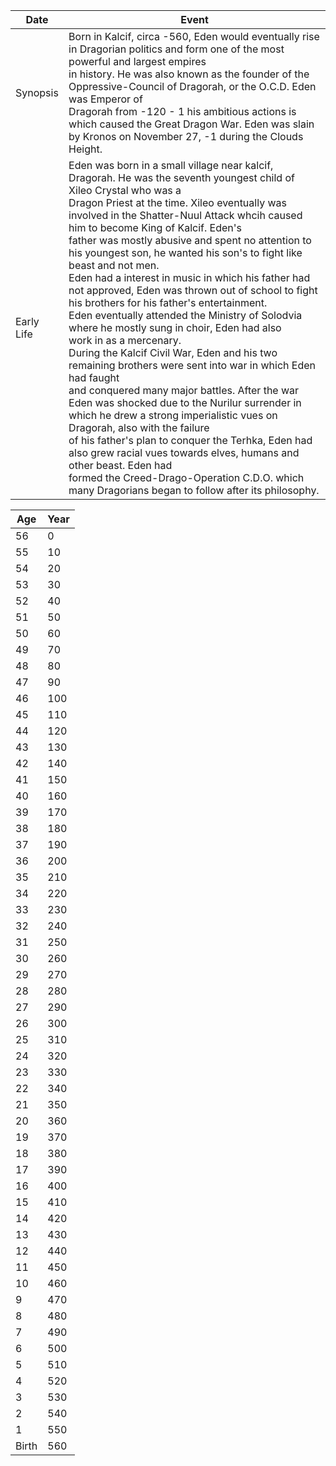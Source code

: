 | Date | Event |
|------------|-------------------------------------|
| Synopsis | Born in Kalcif, circa -560, Eden would eventually rise in Dragorian politics and form one of the most powerful and largest empires <br/> in history. He was also known as the founder of the Oppressive-Council of Dragorah, or the O.C.D. Eden was Emperor of <br/> Dragorah from -120 - 1 his ambitious actions is which caused the Great Dragon War. Eden was slain by Kronos on November 27, -1 during the Clouds Height. 
| Early Life | Eden was born in a small village near kalcif, Dragorah. He was the seventh youngest child of Xileo Crystal who was a <br/> Dragon Priest at the time. Xileo eventually was involved in the Shatter-Nuul Attack whcih caused him to become King of Kalcif. Eden's <br/> father was mostly abusive and spent no attention to his youngest son, he wanted his son's to fight like beast and not men. <br/> Eden had a interest in music in which his father had not approved, Eden was thrown out of school to fight his brothers for his father's entertainment. <br/> Eden eventually attended the Ministry of Solodvia where he mostly sung in choir, Eden had also <br/> work in as a mercenary. <br/> During the Kalcif Civil War, Eden and his two remaining brothers were sent into war in which Eden had faught <br/> and conquered many major battles. After the war Eden was shocked due to the Nurilur surrender in which he drew a strong imperialistic vues on Dragorah, also with the failure <br/> of his father's plan to conquer the Terhka, Eden had also grew racial vues towards elves, humans and other beast. Eden had <br/> formed the Creed-Drago-Operation C.D.O. which many Dragorians began to follow after its philosophy. 

| Age | Year |
|------|----------|
| 56 | 0 |
| 55 | 10 |
| 54 | 20 |
| 53 | 30 |
| 52 | 40 |
| 51 | 50 |
| 50 | 60 |
| 49 | 70 |
| 48 | 80 |
| 47 | 90 |
| 46 | 100 |
| 45 | 110 |
| 44 | 120 |
| 43 | 130 |
| 42 | 140 |
| 41 | 150 |
| 40 | 160 |
| 39 | 170 |
| 38 | 180 |
| 37 | 190 |
| 36 | 200 |
| 35 | 210 |
| 34 | 220 |
| 33 | 230 |
| 32 | 240 |
| 31 | 250 |
| 30 | 260 |
| 29 | 270 |
| 28 | 280 |
| 27 | 290 |
| 26 | 300 |
| 25 | 310 |
| 24 | 320 |
| 23 | 330 |
| 22 | 340 |
| 21 | 350 |
| 20 | 360 |
| 19 | 370 |
| 18 | 380 |
| 17 | 390 |
| 16 | 400 |
| 15 | 410 |
| 14 | 420 |
| 13 | 430 |
| 12 | 440 |
| 11 | 450 |
| 10 | 460 |
| 9 | 470 |
| 8 | 480 |
| 7 | 490 |
| 6 | 500 |
| 5 | 510 |
| 4 | 520 |
| 3 | 530 |
| 2 | 540 |
| 1 | 550 |
| Birth | 560 |

